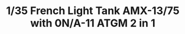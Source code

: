 ---
layout: product
title: "1/35 French Light Tank AMX-13/75 with 0N/A-11 ATGM 2 in 1"
price: "4800" 
desc: "Maketa"
img_path: "/assets/img/TAKO2038.jpg"
brand: "N/A"
available: false
special_offer: false
new: false
soon: false
cat: "010000"
subcat: "010200"
subsubcat: "0N/A"
sifra: "TAKO2038"
---